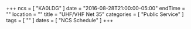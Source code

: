 +++
ncs = [ "KA0LDG" ]
date = "2016-08-28T21:00:00-05:00"
endTime = ""
location = ""
title = "UHF/VHF Net 35"
categories = [ "Public Service" ]
tags = [ "" ]
dates = [ "NCS Schedule" ]
+++
